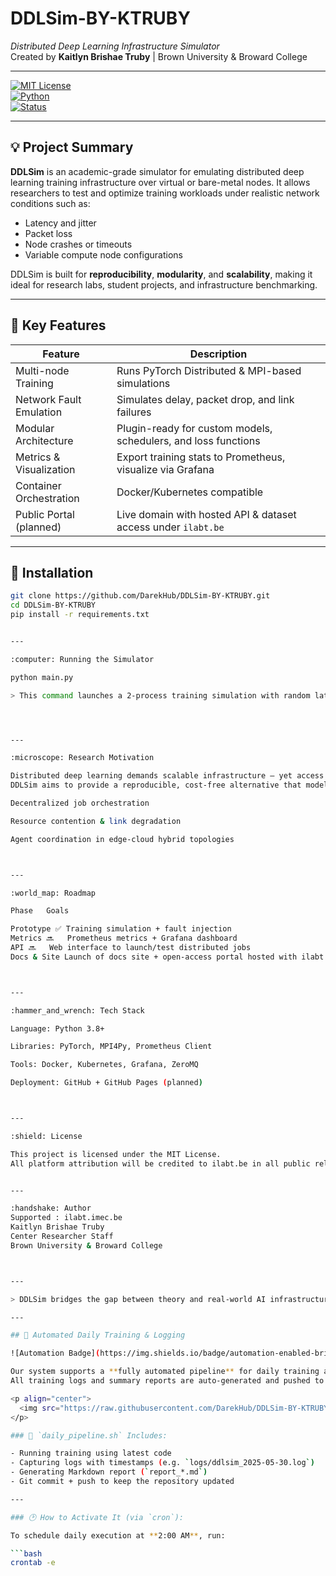 

# **DDLSim-BY-KTRUBY**  
_Distributed Deep Learning Infrastructure Simulator_  
Created by **Kaitlyn Brishae Truby** | Brown University & Broward College

---

[![MIT License](https://img.shields.io/badge/license-MIT-green.svg)](LICENSE)  
[![Python](https://img.shields.io/badge/python-3.8+-blue.svg)](https://www.python.org/downloads/)  
[![Status](https://img.shields.io/badge/status-In_Development-orange)](#project-status)

---

## **:bulb: Project Summary**

**DDLSim** is an academic-grade simulator for emulating distributed deep learning training infrastructure over virtual or bare-metal nodes. It allows researchers to test and optimize training workloads under realistic network conditions such as:

- Latency and jitter  
- Packet loss  
- Node crashes or timeouts  
- Variable compute node configurations

DDLSim is built for **reproducibility**, **modularity**, and **scalability**, making it ideal for research labs, student projects, and infrastructure benchmarking.

---

## **:rocket: Key Features**

| Feature                        | Description                                                                 |
|-------------------------------|-----------------------------------------------------------------------------|
| Multi-node Training           | Runs PyTorch Distributed & MPI-based simulations                           |
| Network Fault Emulation       | Simulates delay, packet drop, and link failures                            |
| Modular Architecture          | Plugin-ready for custom models, schedulers, and loss functions             |
| Metrics & Visualization       | Export training stats to Prometheus, visualize via Grafana                 |
| Container Orchestration       | Docker/Kubernetes compatible                                                |
| Public Portal (planned)       | Live domain with hosted API & dataset access under `ilabt.be`              |

---

## **:electric_plug: Installation**

```bash
git clone https://github.com/DarekHub/DDLSim-BY-KTRUBY.git
cd DDLSim-BY-KTRUBY
pip install -r requirements.txt


---

:computer: Running the Simulator

python main.py

> This command launches a 2-process training simulation with random latency and packet loss between workers.




---

:microscope: Research Motivation

Distributed deep learning demands scalable infrastructure — yet access to realistic environments is limited.
DDLSim aims to provide a reproducible, cost-free alternative that models:

Decentralized job orchestration

Resource contention & link degradation

Agent coordination in edge-cloud hybrid topologies



---

:world_map: Roadmap

Phase	Goals

Prototype ✅	Training simulation + fault injection
Metrics 🔜	Prometheus metrics + Grafana dashboard
API 🔜	Web interface to launch/test distributed jobs
Docs & Site	Launch of docs site + open-access portal hosted with ilabt branding



---

:hammer_and_wrench: Tech Stack

Language: Python 3.8+

Libraries: PyTorch, MPI4Py, Prometheus Client

Tools: Docker, Kubernetes, Grafana, ZeroMQ

Deployment: GitHub + GitHub Pages (planned)



---

:shield: License

This project is licensed under the MIT License.
All platform attribution will be credited to ilabt.be in all public releases.


---

:handshake: Author
Supported : ilabt.imec.be
Kaitlyn Brishae Truby
Center Researcher Staff
Brown University & Broward College



---

> DDLSim bridges the gap between theory and real-world AI infrastructure challenges, empowering global researchers to simulate, test, and optimize distributed systems at no cost.

---

## 📅 Automated Daily Training & Logging

![Automation Badge](https://img.shields.io/badge/automation-enabled-brightgreen?style=flat-square&logo=python)

Our system supports a **fully automated pipeline** for daily training and reporting.  
All training logs and summary reports are auto-generated and pushed to GitHub every day.

<p align="center">
  <img src="https://raw.githubusercontent.com/DarekHub/DDLSim-BY-KTRUBY/main/docs/assets/daily_automation_example.png" width="80%" alt="Daily Training Automation Diagram">
</p>

### 🔁 `daily_pipeline.sh` Includes:

- Running training using latest code
- Capturing logs with timestamps (e.g. `logs/ddlsim_2025-05-30.log`)
- Generating Markdown report (`report_*.md`)
- Git commit + push to keep the repository updated

---

### 🕑 How to Activate It (via `cron`):

To schedule daily execution at **2:00 AM**, run:

```bash
crontab -e
